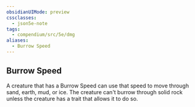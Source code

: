 ```yaml
---
obsidianUIMode: preview
cssclasses:
  - json5e-note
tags:
  - compendium/src/5e/dmg
aliases:
  - Burrow Speed
---
```

## Burrow Speed

A creature that has a Burrow Speed can use that speed to move through sand, earth, mud, or ice. The creature can't burrow through solid rock unless the creature has a trait that allows it to do so.